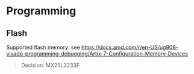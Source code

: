 # Programming

## Flash

Supported flash memory: see <https://docs.amd.com/r/en-US/ug908-vivado-programming-debugging/Artix-7-Configuration-Memory-Devices>

> Decision: MX25L3233F
